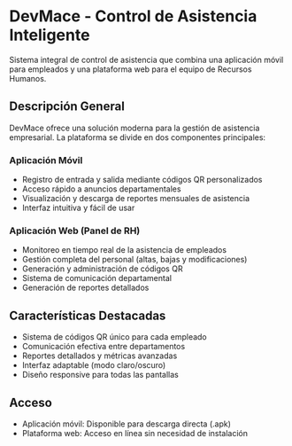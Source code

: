 # DevMace - Control de Asistencia Inteligente
Sistema integral de control de asistencia que combina una aplicación móvil para empleados y una plataforma web para el equipo de Recursos Humanos.

## Descripción General
DevMace ofrece una solución moderna para la gestión de asistencia empresarial. La plataforma se divide en dos componentes principales:

### Aplicación Móvil
- Registro de entrada y salida mediante códigos QR personalizados
- Acceso rápido a anuncios departamentales
- Visualización y descarga de reportes mensuales de asistencia
- Interfaz intuitiva y fácil de usar
### Aplicación Web (Panel de RH)
- Monitoreo en tiempo real de la asistencia de empleados
- Gestión completa del personal (altas, bajas y modificaciones)
- Generación y administración de códigos QR
- Sistema de comunicación departamental
- Generación de reportes detallados
## Características Destacadas
- Sistema de códigos QR único para cada empleado
- Comunicación efectiva entre departamentos
- Reportes detallados y métricas avanzadas
- Interfaz adaptable (modo claro/oscuro)
- Diseño responsive para todas las pantallas
## Acceso
- Aplicación móvil: Disponible para descarga directa (.apk)
- Plataforma web: Acceso en línea sin necesidad de instalación
